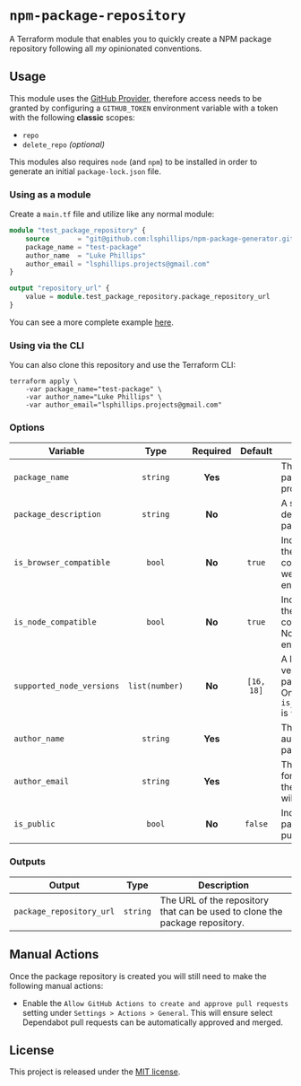 # `npm-package-repository`

A Terraform module that enables you to quickly create a NPM package repository following all _my_ opinionated conventions.

## Usage

This module uses the [GitHub Provider](https://registry.terraform.io/providers/integrations/github/latest/docs), therefore access needs to be granted by configuring a `GITHUB_TOKEN` environment variable with a token with the following **classic** scopes:

- `repo`
- `delete_repo` _(optional)_

This modules also requires `node` (and `npm`) to be installed in order to generate an initial `package-lock.json` file.

### Using as a module

Create a `main.tf` file and utilize like any normal module:

``` tf
module "test_package_repository" {
    source       = "git@github.com:lsphillips/npm-package-generator.git"
    package_name = "test-package"
    author_name  = "Luke Phillips"
    author_email = "lsphillips.projects@gmail.com"
}

output "repository_url" {
    value = module.test_package_repository.package_repository_url
}
```

You can see a more complete example [here](example/test-package.tf).

### Using via the CLI

You can also clone this repository and use the Terraform CLI:

```
terraform apply \
    -var package_name="test-package" \
    -var author_name="Luke Phillips" \
    -var author_email="lsphillips.projects@gmail.com"
```

### Options

| Variable                  | Type           | Required | Default    | Description                                                                                             |
| ------------------------- | :------------: | :------: | :--------: | ------------------------------------------------------------------------------------------------------- |
| `package_name`            | `string`       | **Yes**  |            | The name of the package being produced.                                                                 |
| `package_description`     | `string`       | **No**   |            | A short description describing the package.                                                             |
| `is_browser_compatible`   | `bool`         | **No**   | `true`     | Indicates whether the package is compatible with a web browser environment.                             |
| `is_node_compatible`      | `bool`         | **No**   | `true`     | Indicates whether the package is compatible with a NodeJS environment.                                  |
| `supported_node_versions` | `list(number)` | **No**   | `[16, 18]` | A list of NodeJS versions that the package supports. Only applicable if `is_node_compatible` is `true`. |
| `author_name`             | `string`       | **Yes**  |            | The name of the author of the package.                                                                  |
| `author_email`            | `string`       | **Yes**  |            | The email address for the author of the package. This will be public!                                   |
| `is_public`               | `bool`         | **No**   | `false`    | Indicates if the package is to be public.                                                               |

### Outputs

| Output                   | Type     | Description                                                                 |
| ------------------------ | :------: | --------------------------------------------------------------------------- |
| `package_repository_url` | `string` | The URL of the repository that can be used to clone the package repository. |

## Manual Actions

Once the package repository is created you will still need to make the following manual actions:

- Enable the `Allow GitHub Actions to create and approve pull requests` setting under `Settings > Actions > General`. This will ensure select Dependabot pull requests can be automatically approved and merged.

## License

This project is released under the [MIT license](LICENSE.txt).
